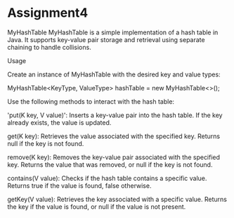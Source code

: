 ﻿# Assignment4
 MyHashTable
MyHashTable is a simple implementation of a hash table in Java. It supports key-value pair storage and retrieval using separate chaining to handle collisions.

Usage

Create an instance of MyHashTable with the desired key and value types:

  MyHashTable<KeyType, ValueType> hashTable = new MyHashTable<>();
  
Use the following methods to interact with the hash table:
  
  'put(K key, V value)': Inserts a key-value pair into the hash table. If the key already exists, the value is updated.
  
  get(K key): Retrieves the value associated with the specified key. Returns null if the key is not found.

  remove(K key): Removes the key-value pair associated with the specified key. Returns the value that was removed, or null if the key is not found.
  
  contains(V value): Checks if the hash table contains a specific value. Returns true if the value is found, false otherwise.
  
  getKey(V value): Retrieves the key associated with a specific value. Returns the key if the value is found, or null if the value is not present.

